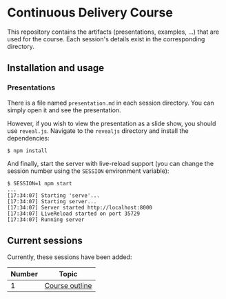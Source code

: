 # Continuous Delivery Course
This repository contains the artifacts (presentations, examples, ...) that are used for the course. Each session's details exist in the corresponding directory.

## Installation and usage

### Presentations
There is a file named `presentation.md` in each session directory. You can simply open it and see the presentation.

However, if you wish to view the presentation as a slide show, you should use `reveal.js`. Navigate to the `revealjs` directory and install the dependencies:

```console
$ npm install
```

And finally, start the server with live-reload support (you can change the session number using the `SESSION` environment variable):

```console
$ SESSION=1 npm start
...
[17:34:07] Starting 'serve'...
[17:34:07] Starting server...
[17:34:07] Server started http://localhost:8000
[17:34:07] LiveReload started on port 35729
[17:34:07] Running server
```

## Current sessions
Currently, these sessions have been added:

| Number | Topic |
| ------ | ----- |
|   1    | [Course outline](session1) |
